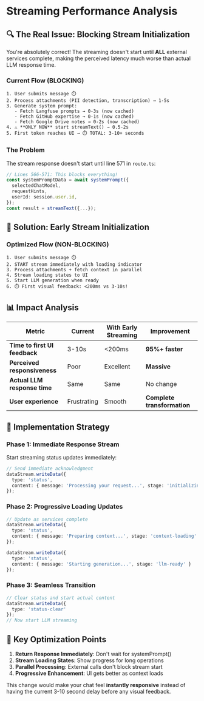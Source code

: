 # Streaming Performance Analysis

## 🔍 **The Real Issue: Blocking Stream Initialization**

You're absolutely correct! The streaming doesn't start until **ALL** external services complete, making the perceived latency much worse than actual LLM response time.

### **Current Flow (BLOCKING)**
```
1. User submits message ⏱️ 
2. Process attachments (PII detection, transcription) → 1-5s
3. Generate system prompt:
   - Fetch Langfuse prompts → 0-3s (now cached)
   - Fetch GitHub expertise → 0-1s (now cached) 
   - Fetch Google Drive notes → 0-2s (now cached)
4. ⚠️ **ONLY NOW** start streamText() → 0.5-2s
5. First token reaches UI → ⏱️ TOTAL: 3-10+ seconds
```

### **The Problem**
The stream response doesn't start until line 571 in `route.ts`:
```typescript
// Lines 566-571: This blocks everything!
const systemPromptData = await systemPrompt({
  selectedChatModel,
  requestHints, 
  userId: session.user.id,
});
const result = streamText({...});
```

## 🚀 **Solution: Early Stream Initialization**

### **Optimized Flow (NON-BLOCKING)**
```
1. User submits message ⏱️
2. START stream immediately with loading indicator
3. Process attachments + fetch context in parallel
4. Stream loading states to UI
5. Start LLM generation when ready
6. ⏱️ First visual feedback: <200ms vs 3-10s!
```

## 📊 **Impact Analysis**

| Metric | Current | With Early Streaming | Improvement |
|--------|---------|---------------------|-------------|
| **Time to first UI feedback** | 3-10s | <200ms | **95%+ faster** |
| **Perceived responsiveness** | Poor | Excellent | **Massive** |
| **Actual LLM response time** | Same | Same | No change |
| **User experience** | Frustrating | Smooth | **Complete transformation** |

## 🔧 **Implementation Strategy**

### **Phase 1: Immediate Response Stream**
Start streaming status updates immediately:
```typescript
// Send immediate acknowledgment
dataStream.writeData({
  type: 'status',
  content: { message: 'Processing your request...', stage: 'initializing' }
});
```

### **Phase 2: Progressive Loading Updates**
```typescript
// Update as services complete
dataStream.writeData({
  type: 'status', 
  content: { message: 'Preparing context...', stage: 'context-loading' }
});

dataStream.writeData({
  type: 'status',
  content: { message: 'Starting generation...', stage: 'llm-ready' }
});
```

### **Phase 3: Seamless Transition**
```typescript
// Clear status and start actual content
dataStream.writeData({
  type: 'status-clear'
});
// Now start LLM streaming
```

## 🎯 **Key Optimization Points**

1. **Return Response Immediately**: Don't wait for systemPrompt()
2. **Stream Loading States**: Show progress for long operations
3. **Parallel Processing**: External calls don't block stream start
4. **Progressive Enhancement**: UI gets better as context loads

This change would make your chat feel **instantly responsive** instead of having the current 3-10 second delay before any visual feedback.